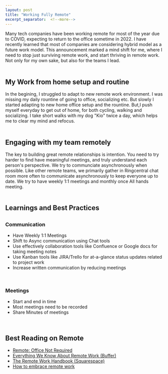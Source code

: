 ```yaml
---
layout: post
title: "Working Fully Remote"
excerpt_separator:  <!--more-->
---
```

<!-- <img src="/blog/images/dhruvbogra.jpg" alt="Digital transformation"> 
<a href="https://www.amazon.in/Grit-Gravel-Gear-hundred-bicycle-ebook/dp/B086YY3JG3/ref=sr_1_2?crid=3UQZO2B51BO7C&dchild=1&keywords=dhruv+bogra&qid=1592308563&sprefix=dhruv+bogra%2Caps%2C458&sr=8-2">Grit, Gravel and Gear</a> -->

<div>
Many tech companies have been working remote for most of the year due to COVID, expecting to return to the office sometime in 2022.  I have recently learned that most of companies are considering hybrid model as a future work model. This announcement marked a mind shift for me, where I need to stop just surviving remote work, and start thriving in remote work. Not only for my own sake, but also for the teams I lead.
</div>
<br>
<div>
<h2>My Work from home setup and routine</h2>
 In the begining, I struggled to adapt to new remote work environment. I was missing my daily rountine of going to office, socializing etc. 
 But slowly I started adapting to new home office setup and the rountine. But,I  push myself everyday to get out of home, for both cycling, walking
 and socializing. I take short walks with my dog "Kio" twice a day, which helps me to clear my mind and refocus. 
</div>
<br>
<h2>Engaging with my team remotely</h2>

The key to building great remote relationships is intention. You need to try harder to find have meaningful meetings, and truly understand each person's perspective. We try to communciate asynchronously when possible. Like other remote teams, we primarily gather in Ringcentral chat room more often to communicate asynchronously to keep everyone up to date. We try to have weekly 1:1 meetings and monthly once All hands meeting.   
<br>
<h2>Learnings and Best Practices<h2>
<h3>Communication</h3>
<ul>
<li>Have Weekly 1:1 Meetings</li>
<li>Shift to Async communication using Chat tools</li>
<li>Use effectively collaboration tools like Confluence or Google docs for taking meeting notes</li>
<li>Use Kanban tools like JIRA/Trello for at-a-glance status updates related to project work</li>
<li>Increase written communication by reducing meetings</li>
 </ul>
<br>
<h3>Meetings</h3>
<ul>
<li>Start and end in time</li>
<li>Most meetings need to be recorded</li>
<li>Share Minutes of meetings</li>
</ul>
<br>
<div>
<h2>Best Reading on Remote</h2>
<ul>
<li><a href="https://www.amazon.com/Remote-Office-Required-Jason-Fried/dp/0804137501?utm_source=zapier.com&utm_medium=referral&utm_campaign=zapier">Remote: Office Not Required</a></li>
  <li><a href="https://buffer.com/resources/remote-work/">Everything We Know About Remote Work (Buffer)</a></li>
  <li><a href="https://static1.squarespace.com/static/59e6566eb1ffb64ca45fbabe/t/5e7a52b10fdceb59f97f991b/1585074878083/Michael+Hyatt+handbook.pdf">The Remote Work Handbook (Squarespace)</a></li>
  <li><a href="https://trello.com/guide/remote-work">How to embrace remote work
</a></li>
</ul>
<br>
</div>
<div>
<br>
<script type="text/javascript" src="https://platform-api.sharethis.com/js/sharethis.js#property=5eaba5f77525e90012616b98&product=inline-share-buttons" async="async"></script>

<div class="sharethis-inline-share-buttons"></div>